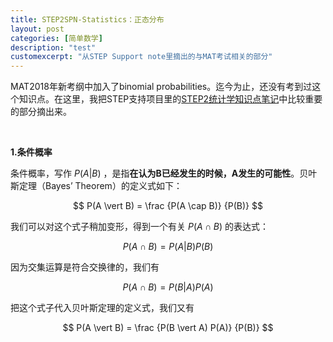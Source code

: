 ```yaml
---
title: STEP2SPN-Statistics：正态分布
layout: post
categories: [简单数学]
description: "test"
customexcerpt: "从STEP Support note里摘出的与MAT考试相关的部分"
---
```


MAT2018年新考纲中加入了binomial probabilities。迄今为止，还没有考到过这个知识点。在这里，我把STEP支持项目里的[STEP2统计学知识点笔记](https://maths.org/step/sites/maths.org.step/files/s2s3/Statistics_topic_notes_2019_1.pdf)中比较重要的部分摘出来。

&nbsp;  

__1.条件概率__

条件概率，写作 $P(A \vert B)$ ，是指**在认为B已经发生的时候，A发生的可能性**。贝叶斯定理（Bayes’ Theorem）的定义式如下：

$$ P(A \vert B) = \frac {P(A \cap B)} {P(B)} $$

我们可以对这个式子稍加变形，得到一个有关 $P(A \cap B)$ 的表达式：

$$ P(A \cap B) = P(A \vert B) P(B) $$

因为交集运算是符合交换律的，我们有

$$ P(A \cap B) = P(B \vert A) P(A) $$

把这个式子代入贝叶斯定理的定义式，我们又有

$$ P(A \vert B) = \frac {P(B \vert A) P(A)} {P(B)} $$
